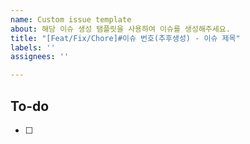```yaml
---
name: Custom issue template
about: 해당 이슈 생성 탬플릿을 사용하여 이슈를 생성해주세요.
title: "[Feat/Fix/Chore]#이슈 번호(추후생성) - 이슈 제목"
labels: ''
assignees: ''

---
```


## To-do
<!-- 해야 할 일들을 적어주세요. -->
- [ ]
